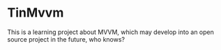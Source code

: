 # TinMvvm
This is a learning project about MVVM, which may develop into an open source project in the future, who knows?
